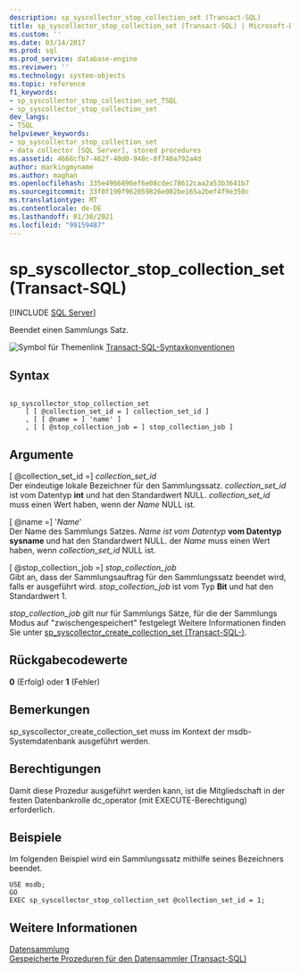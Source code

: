 ```yaml
---
description: sp_syscollector_stop_collection_set (Transact-SQL)
title: sp_syscollector_stop_collection_set (Transact-SQL) | Microsoft-Dokumentation
ms.custom: ''
ms.date: 03/14/2017
ms.prod: sql
ms.prod_service: database-engine
ms.reviewer: ''
ms.technology: system-objects
ms.topic: reference
f1_keywords:
- sp_syscollector_stop_collection_set_TSQL
- sp_syscollector_stop_collection_set
dev_langs:
- TSQL
helpviewer_keywords:
- sp_syscollector_stop_collection_set
- data collector [SQL Server], stored procedures
ms.assetid: 4668cfb7-462f-40d0-948c-8f740a792a4d
author: markingmyname
ms.author: maghan
ms.openlocfilehash: 335e4966896ef6e08cdec78612caa2a53b3641b7
ms.sourcegitcommit: 33f0f190f962059826e002be165a2bef4f9e350c
ms.translationtype: MT
ms.contentlocale: de-DE
ms.lasthandoff: 01/30/2021
ms.locfileid: "99159487"
---
```

# <a name="sp_syscollector_stop_collection_set-transact-sql"></a>sp_syscollector_stop_collection_set (Transact-SQL)
[!INCLUDE [SQL Server](../../includes/applies-to-version/sqlserver.md)]

  Beendet einen Sammlungs Satz.  
  
 ![Symbol für Themenlink](../../database-engine/configure-windows/media/topic-link.gif "Symbol für Themenlink") [Transact-SQL-Syntaxkonventionen](../../t-sql/language-elements/transact-sql-syntax-conventions-transact-sql.md)  
  
## <a name="syntax"></a>Syntax  
  
```  
  
sp_syscollector_stop_collection_set   
    [ [ @collection_set_id = ] collection_set_id ]  
    , [ [ @name = ] 'name' ]  
    , [ [ @stop_collection_job = ] stop_collection_job ]  
```  
  
## <a name="arguments"></a>Argumente  
 [ @collection_set_id =] *collection_set_id*  
 Der eindeutige lokale Bezeichner für den Sammlungssatz. *collection_set_id* ist vom Datentyp **int** und hat den Standardwert NULL. *collection_set_id* muss einen Wert haben, wenn der *Name* NULL ist.  
  
 [ @name =] '*Name*'  
 Der Name des Sammlungs Satzes. *Name ist vom Datentyp* **vom Datentyp sysname** und hat den Standardwert NULL. der *Name* muss einen Wert haben, wenn *collection_set_id* NULL ist.  
  
 [ @stop_collection_job =] *stop_collection_job*  
 Gibt an, dass der Sammlungsauftrag für den Sammlungssatz beendet wird, falls er ausgeführt wird. *stop_collection_job* ist vom Typ **Bit** und hat den Standardwert 1.  
  
 *stop_collection_job* gilt nur für Sammlungs Sätze, für die der Sammlungs Modus auf "zwischengespeichert" festgelegt Weitere Informationen finden Sie unter [sp_syscollector_create_collection_set &#40;Transact-SQL-&#41;](../../relational-databases/system-stored-procedures/sp-syscollector-create-collection-set-transact-sql.md).  
  
## <a name="return-code-values"></a>Rückgabecodewerte  
 **0** (Erfolg) oder **1** (Fehler)  
  
## <a name="remarks"></a>Bemerkungen  
 sp_syscollector_create_collection_set muss im Kontext der msdb-Systemdatenbank ausgeführt werden.  
  
## <a name="permissions"></a>Berechtigungen  
 Damit diese Prozedur ausgeführt werden kann, ist die Mitgliedschaft in der festen Datenbankrolle dc_operator (mit EXECUTE-Berechtigung) erforderlich.  
  
## <a name="examples"></a>Beispiele  
 Im folgenden Beispiel wird ein Sammlungssatz mithilfe seines Bezeichners beendet.  
  
```  
USE msdb;  
GO  
EXEC sp_syscollector_stop_collection_set @collection_set_id = 1;  
```  
  
## <a name="see-also"></a>Weitere Informationen  
 [Datensammlung](../../relational-databases/data-collection/data-collection.md)   
 [Gespeicherte Prozeduren für den Datensammler &#40;Transact-SQL&#41;](../../relational-databases/system-stored-procedures/data-collector-stored-procedures-transact-sql.md)  
  
  
